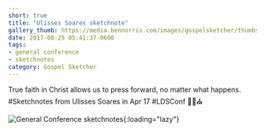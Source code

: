 ```yaml
---
short: true
title: "Ulisses Soares sketchnote"
gallery_thumb: https://media.bennorris.com/images/gospelsketcher/thumbs/apr-17-1-soares.jpg
date: 2017-08-25 05:41:37-0600
tags:
- general conference
- sketchnotes
category: Gospel Sketcher
---
```


True faith in Christ allows us to press forward, no matter what happens. #Sketchnotes from Ulisses Soares in Apr 17 #LDSConf ✍🏼⛪️

![General Conference sketchnotes](https://media.bennorris.com/images/gospelsketcher/general-conference/apr-2017/apr-17-1-soares.jpg){:loading="lazy"}
